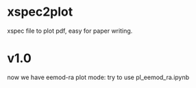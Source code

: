 # xspec2plot
xspec file to plot pdf, easy for paper writing.

# v1.0
now we have eemod-ra plot mode: try to use pl_eemod_ra.ipynb
